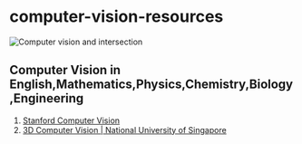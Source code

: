 # computer-vision-resources

![Computer vision and intersection](https://raw.githubusercontent.com/MadanBaduwal/computer-vision-resources/main/computer_vision_and_intersection.png)

## Computer Vision in English,Mathematics,Physics,Chemistry,Biology,Engineering

1. [Stanford Computer Vision](https://www.youtube.com/watch?v=vT1JzLTH4G4&list=PLf7L7Kg8_FNxHATtLwDceyh72QQL9pvpQ)
2. [3D Computer Vision | National University of Singapore](https://www.youtube.com/watch?v=LAHQ_qIzNGU&list=PLxg0CGqViygP47ERvqHw_v7FVnUovJeaz)
